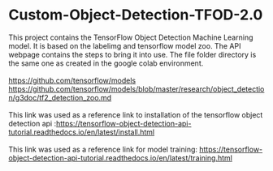 # Custom-Object-Detection-TFOD-2.0 
This project contains the TensorFlow Object Detection Machine Learning model.
It is based on the labelimg and tensorflow model zoo. 
The API webpage contains the steps to bring it into use. 
The file folder directory is the same one as created in the google colab environment.<br><br>
https://github.com/tensorflow/models
https://github.com/tensorflow/models/blob/master/research/object_detection/g3doc/tf2_detection_zoo.md
<br><br>
This link was used as a reference link to installation of the tensorflow object detection api :https://tensorflow-object-detection-api-tutorial.readthedocs.io/en/latest/install.html
<br>
<br>
This link was used as a reference link for model training: https://tensorflow-object-detection-api-tutorial.readthedocs.io/en/latest/training.html
